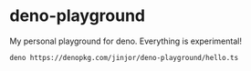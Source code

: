 # deno-playground

My personal playground for deno. Everything is experimental!

```
deno https://denopkg.com/jinjor/deno-playground/hello.ts
```
